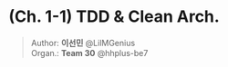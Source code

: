 # (Ch. 1-1) TDD & Clean Arch.

> Author: **이선민** @LilMGenius<br>Organ.: **Team 30** @hhplus-be7<br>
